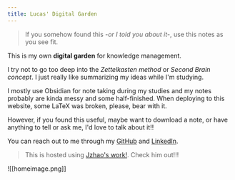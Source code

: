 ```yaml
---
title: Lucas' Digital Garden
---
```


>If you somehow found this *-or I told you about it-*, use this notes as you see fit. 

This is my own **digital garden** for knowledge management.

I try not to go too deep into the *Zettelkasten method* or *Second Brain concept*. I just really like summarizing my ideas while I'm studying.

I mostly use Obsidian for note taking during my studies and my notes probably are kinda messy and some half-finished. When deploying to this website, some LaTeX was broken, please, bear with it.

However, if you found this useful, maybe want to download a note, or have anything to tell or ask me, I'd love to talk about it!!

You can reach out to me through my [GitHub](https://github.com/0-lucas) and [LinkedIn](https://www.linkedin.com/in/llsalmeida/).


>This is hosted using [Jzhao's work!](https://quartz.jzhao.xyz). Check him out!!!

![[homeimage.png]]